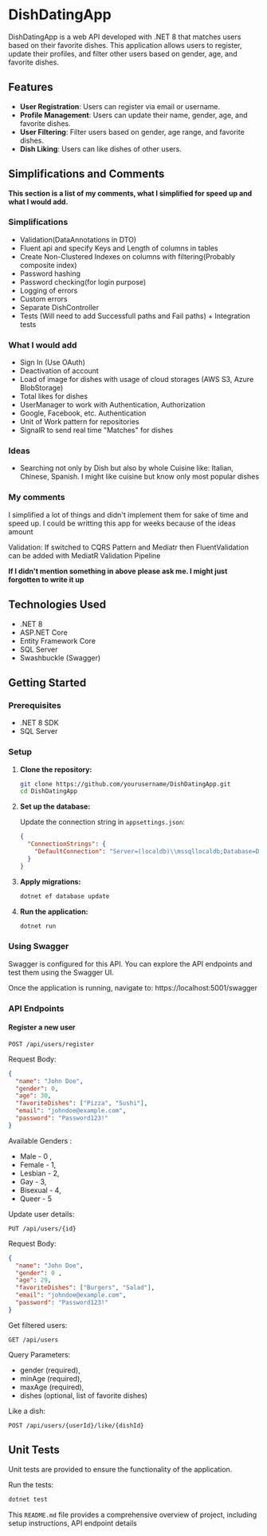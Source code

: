 # DishDatingApp

DishDatingApp is a web API developed with .NET 8 that matches users based on their favorite dishes. This application allows users to register, update their profiles, and filter other users based on gender, age, and favorite dishes.

## Features

- **User Registration**: Users can register via email or username.
- **Profile Management**: Users can update their name, gender, age, and favorite dishes.
- **User Filtering**: Filter users based on gender, age range, and favorite dishes.
- **Dish Liking**: Users can like dishes of other users.

## Simplifications and Comments

**This section is a list of my comments, what I simplified for speed up and what I would add.**


### Simplifications

- Validation(DataAnnotations in DTO)
- Fluent api and specify Keys and Length of columns in tables
- Create Non-Clustered Indexes on columns with filtering(Probably composite index) 
- Password hashing
- Password checking(for login purpose)
- Logging of errors
- Custom errors
- Separate DishController
- Tests (Will need to add Successfull paths and Fail paths) + Integration tests 

### What I would add

- Sign In (Use OAuth)
- Deactivation of account
- Load of image for dishes with usage of cloud storages (AWS S3, Azure BlobStorage)
- Total likes for dishes
- UserManager to work with Authentication, Authorization
- Google, Facebook, etc. Authentication
- Unit of Work pattern for repositories 
- SignalR to send real time "Matches" for dishes

### Ideas

- Searching not only by Dish but also by whole Cuisine like: Italian, Chinese, Spanish. I might like cuisine but know only most popular dishes

### My comments

I simplified a lot of things and didn't implement them for sake of time and speed up. I could be writting this app for weeks because of the ideas amount

Validation: If switched to CQRS Pattern and Mediatr then FluentValidation can be added with MediatR Validation Pipeline

**If I didn't mention something in above please ask me. I might just forgotten to write it up**


## Technologies Used

- .NET 8
- ASP.NET Core
- Entity Framework Core
- SQL Server
- Swashbuckle (Swagger)

## Getting Started

### Prerequisites

- .NET 8 SDK
- SQL Server

### Setup

1. **Clone the repository:**

    ```bash
    git clone https://github.com/yourusername/DishDatingApp.git
    cd DishDatingApp
    ```

2. **Set up the database:**

   Update the connection string in `appsettings.json`:

    ```json
    {
      "ConnectionStrings": {
        "DefaultConnection": "Server=(localdb)\\mssqllocaldb;Database=DishDatingAppDb;Trusted_Connection=True;"
      }
    }
    ```

3. **Apply migrations:**

    ```bash
    dotnet ef database update
    ```

4. **Run the application:**

    ```bash
    dotnet run
    ```

### Using Swagger

Swagger is configured for this API. You can explore the API endpoints and test them using the Swagger UI.

Once the application is running, navigate to:
https://localhost:5001/swagger


### API Endpoints

#### Register a new user

```http
POST /api/users/register
```
Request Body:
```json
{
  "name": "John Doe",
  "gender": 0,
  "age": 30,
  "favoriteDishes": ["Pizza", "Sushi"],
  "email": "johndoe@example.com",
  "password": "Password123!"
}

```
Available Genders :
- Male - 0 ,
- Female - 1,
- Lesbian - 2,
- Gay - 3,
- Bisexual - 4,
- Queer - 5

Update user details:
```http
PUT /api/users/{id}
```

Request Body:
```json
{
  "name": "John Doe",
  "gender": 0 ,
  "age": 29,
  "favoriteDishes": ["Burgers", "Salad"],
  "email": "johndoe@example.com",
  "password": "Password123!"
}
```
Get filtered users:
```http
GET /api/users
```

Query Parameters:

- gender (required),
- minAge (required),
- maxAge (required),
- dishes (optional, list of favorite dishes)

Like a dish:
```http
POST /api/users/{userId}/like/{dishId}
```

## Unit Tests
Unit tests are provided to ensure the functionality of the application.

Run the tests:
```bash
dotnet test
```

This `README.md` file provides a comprehensive overview of project, including setup instructions, API endpoint details





